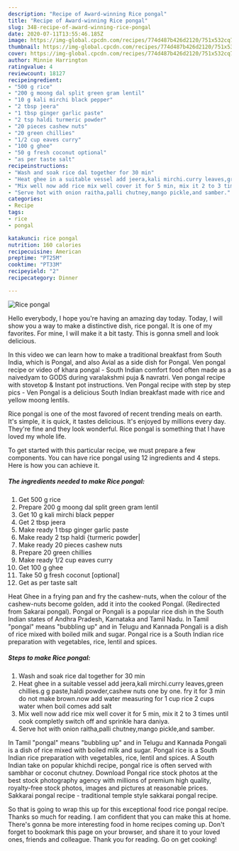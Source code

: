 ```yaml
---
description: "Recipe of Award-winning Rice pongal"
title: "Recipe of Award-winning Rice pongal"
slug: 348-recipe-of-award-winning-rice-pongal
date: 2020-07-11T13:55:46.185Z
image: https://img-global.cpcdn.com/recipes/774d487b426d2120/751x532cq70/rice-pongal-recipe-main-photo.jpg
thumbnail: https://img-global.cpcdn.com/recipes/774d487b426d2120/751x532cq70/rice-pongal-recipe-main-photo.jpg
cover: https://img-global.cpcdn.com/recipes/774d487b426d2120/751x532cq70/rice-pongal-recipe-main-photo.jpg
author: Minnie Harrington
ratingvalue: 4
reviewcount: 18127
recipeingredient:
- "500 g rice"
- "200 g moong dal split green gram lentil"
- "10 g kali mirchi black pepper"
- "2 tbsp jeera"
- "1 tbsp ginger garlic paste"
- "2 tsp haldi turmeric powder"
- "20 pieces cashew nuts"
- "20 green chillies"
- "1/2 cup eaves curry"
- "100 g ghee"
- "50 g fresh coconut optional"
- "as per taste salt"
recipeinstructions:
- "Wash and soak rice dal together for 30 min"
- "Heat ghee in a suitable vessel add jeera,kali mirchi.curry leaves,green chillies.g g paste,haldi powder,cashew nuts one by one. fry it for 3 min do not make brown.now add water measuring for 1 cup rice 2 cups water when boil comes add salt"
- "Mix well now add rice mix well cover it for 5 min, mix it 2 to 3 times until cook completly switch off and sprinkle hara daniya."
- "Serve hot with onion raitha,palli chutney,mango pickle,and samber."
categories:
- Recipe
tags:
- rice
- pongal

katakunci: rice pongal 
nutrition: 160 calories
recipecuisine: American
preptime: "PT25M"
cooktime: "PT33M"
recipeyield: "2"
recipecategory: Dinner

---
```



![Rice pongal](https://img-global.cpcdn.com/recipes/774d487b426d2120/751x532cq70/rice-pongal-recipe-main-photo.jpg)

Hello everybody, I hope you're having an amazing day today. Today, I will show you a way to make a distinctive dish, rice pongal. It is one of my favorites. For mine, I will make it a bit tasty. This is gonna smell and look delicious.

In this video we can learn how to make a traditional breakfast from South India, which is Pongal, and also Avial as a side dish for Pongal. Ven pongal recipe or video of khara pongal - South Indian comfort food often made as a naivedyam to GODS during varalakshmi puja &amp; navratri. Ven pongal recipe with stovetop &amp; Instant pot instructions. Ven Pongal recipe with step by step pics - Ven Pongal is a delicious South Indian breakfast made with rice and yellow moong lentils.

Rice pongal is one of the most favored of recent trending meals on earth. It's simple, it is quick, it tastes delicious. It's enjoyed by millions every day. They're fine and they look wonderful. Rice pongal is something that I have loved my whole life.


To get started with this particular recipe, we must prepare a few components. You can have rice pongal using 12 ingredients and 4 steps. Here is how you can achieve it.

<!--inarticleads1-->

##### The ingredients needed to make Rice pongal:

1. Get 500 g rice
1. Prepare 200 g moong dal split green gram lentil
1. Get 10 g kali mirchi black pepper
1. Get 2 tbsp jeera
1. Make ready 1 tbsp ginger garlic paste
1. Make ready 2 tsp haldi {turmeric powder|
1. Make ready 20 pieces cashew nuts
1. Prepare 20 green chillies
1. Make ready 1/2 cup eaves curry
1. Get 100 g ghee
1. Take 50 g fresh coconut [optional]
1. Get as per taste salt


Heat Ghee in a frying pan and fry the cashew-nuts, when the colour of the cashew-nuts become golden, add it into the cooked Pongal. (Redirected from Sakarai pongal). Pongal or Pongali is a popular rice dish in the South Indian states of Andhra Pradesh, Karnataka and Tamil Nadu. In Tamil &#34;pongal&#34; means &#34;bubbling up&#34; and in Telugu and Kannada Pongali is a dish of rice mixed with boiled milk and sugar. Pongal rice is a South Indian rice preparation with vegetables, rice, lentil and spices. 

<!--inarticleads2-->

##### Steps to make Rice pongal:

1. Wash and soak rice dal together for 30 min
1. Heat ghee in a suitable vessel add jeera,kali mirchi.curry leaves,green chillies.g g paste,haldi powder,cashew nuts one by one. fry it for 3 min do not make brown.now add water measuring for 1 cup rice 2 cups water when boil comes add salt
1. Mix well now add rice mix well cover it for 5 min, mix it 2 to 3 times until cook completly switch off and sprinkle hara daniya.
1. Serve hot with onion raitha,palli chutney,mango pickle,and samber.


In Tamil &#34;pongal&#34; means &#34;bubbling up&#34; and in Telugu and Kannada Pongali is a dish of rice mixed with boiled milk and sugar. Pongal rice is a South Indian rice preparation with vegetables, rice, lentil and spices. A South Indian take on popular khichdi recipe, pongal rice is often served with sambhar or coconut chutney. Download Pongal rice stock photos at the best stock photography agency with millions of premium high quality, royalty-free stock photos, images and pictures at reasonable prices. Sakkarai pongal recipe - traditional temple style sakkarai pongal recipe. 

So that is going to wrap this up for this exceptional food rice pongal recipe. Thanks so much for reading. I am confident that you can make this at home. There's gonna be more interesting food in home recipes coming up. Don't forget to bookmark this page on your browser, and share it to your loved ones, friends and colleague. Thank you for reading. Go on get cooking!
